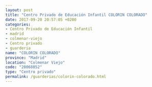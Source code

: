```yaml
---
layout: post
title: "Centro Privado de Educación Infantil COLORIN COLORADO"
date: 2017-09-20 20:57:05 +0200
categories:
- Centro Privado de Educación Infantil
- madrid
- colmenar-viejo
- Centro privado
- guarderia
name: "COLORIN COLORADO"
province: "Madrid"
location: "Colmenar Viejo"
code: "28068852"
type: "Centro privado"
permalink: /guarderias/colorin-colorado.html
---
```

